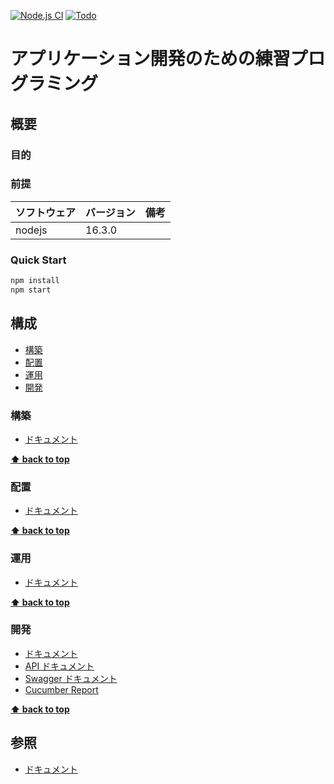 [![Node.js CI](https://github.com/k2works/application_programing_excercise_2022/actions/workflows/node.js.yml/badge.svg)](https://github.com/k2works/application_programing_excercise_2022/actions/workflows/node.js.yml)
[![Todo](https://img.shields.io/endpoint?url=https://dashboard.cypress.io/badge/detailed/4uqmc1&style=plastic&logo=cypress)](https://dashboard.cypress.io/projects/4uqmc1/runs)
# アプリケーション開発のための練習プログラミング

## 概要

### 目的

### 前提

| ソフトウェア | バージョン | 備考 |
| :----------- | :--------- | :--- |
| nodejs       | 16.3.0    |      |

### Quick Start

```bash
npm install
npm start
```


## 構成

- [構築](#構築)
- [配置](#配置)
- [運用](#運用)
- [開発](#開発)

### 構築

- [ドキュメント](https://ape2022-take8.herokuapp.com/docs/todo.html)

**[⬆ back to top](#構成)**

### 配置

- [ドキュメント](https://ape2022-take8.herokuapp.com/docs/todo.html)

**[⬆ back to top](#構成)**

### 運用

- [ドキュメント](https://ape2022-take8.herokuapp.com/docs/todo.html)

**[⬆ back to top](#構成)**

### 開発

- [ドキュメント](https://ape2022-take8.herokuapp.com/docs/todo.html)
- [API ドキュメント](https://ape2022-take8.herokuapp.com/spec/index.html)
- [Swagger ドキュメント](https://ape2022-take8.herokuapp.com/api-docs/)
- [Cucumber Report](https://ape2022-take8.herokuapp.com/report/)


**[⬆ back to top](#構成)**

## 参照

- [ドキュメント](https://ape2022-take8.herokuapp.com/docs/todo.html)